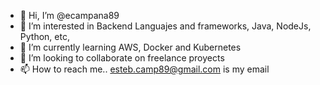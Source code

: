 - 👋 Hi, I’m @ecampana89
- 👀 I’m interested in Backend Languajes and frameworks, Java, NodeJs, Python, etc, 
- 🌱 I’m currently learning AWS, Docker and Kubernetes
- 💞️ I’m looking to collaborate on freelance proyects
- 📫 How to reach me.. esteb.camp89@gmail.com is my email

<!---
ecampana89/ecampana89 is a ✨ special ✨ repository because its `README.md` (this file) appears on your GitHub profile.
You can click the Preview link to take a look at your changes.
--->
